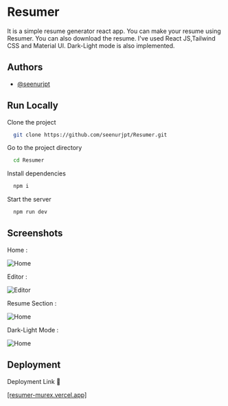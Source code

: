 
# Resumer

It is a simple resume generator react app. You can make your resume using Resumer. You can also download the resume. I've used React JS,Tailwind CSS and Material UI. Dark-Light mode is also implemented.



## Authors

- [@seenurjpt](https://www.github.com/seenurjpt)


## Run Locally

Clone the project

```bash
  git clone https://github.com/seenurjpt/Resumer.git
```

Go to the project directory

```bash
  cd Resumer
```

Install dependencies

```bash
  npm i
```

Start the server

```bash
  npm run dev
```


## Screenshots

Home :

![Home](https://i.ibb.co/HCdCknf/image.png)

Editor :

![Editor](https://i.ibb.co/MRctQXJ/image.png)

Resume Section :

![Home](https://i.ibb.co/Tvkj5tK/image.png)

Dark-Light Mode :

![Home](https://i.ibb.co/8s42SNT/Blank-2-Grids-Collage.png)

## Deployment

Deployment Link 🔗


[[resumer-murex.vercel.app]](https://resumer-murex.vercel.app/)


